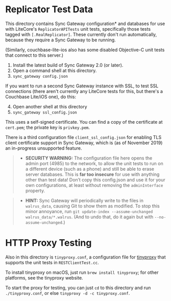 # Replicator Test Data

This directory contains Sync Gateway configuration* and databases for use with LiteCore's `ReplicatorAPITests` unit tests, specifically those tests tagged with `[.RealReplicator]`. These currently don't run automatically, because they require a Sync Gateway to be running.

(Similarly, couchbase-lite-ios also has some disabled Objective-C unit tests that connect to this server.)

1. Install the latest build of Sync Gateway 2.0 (or later).
2. Open a command shell at this directory.
3. `sync_gateway config.json`

If you want to run a second Sync Gateway instance with SSL, to test SSL connections (there aren't currently any LiteCore tests for this, but there's a Couchbase Lite/iOS one), do this:

4. Open another shell at this directory
5. `sync_gateway ssl_config.json`

This uses a self-signed certificate. You can find a copy of the certificate at `cert.pem`; the private key is `privkey.pem`.

There is a third configuration file `client_ssl_config.json` for enabling TLS client certificate support in Sync Gateway, which is (as of November 2019) an in-progress unsupported feature.

>* **SECURITY WARNING:** The configuration file here opens the admin port (4985) to the network, to allow the unit tests to run on a different device (such as a phone) and still be able to erase server databases. This is **far too insecure** for use with anything other than test data! Don’t copy this config.json and use it for your own configurations, at least without removing the `adminInterface` property.

>* **HINT:** Sync Gateway will periodically write to the files in `walrus_data`, causing Git to show them as modified. To stop this minor annoyance, run `git update-index --assume-unchanged walrus_data/*.walrus`. (And to undo that, do it again but with `--no-assume-unchanged`.)

# HTTP Proxy Testing

Also in this directory is `tinyproxy.conf`, a configuration file for [tinyproxy](https://tinyproxy.github.io) that supports the unit tests in `RESTClientTest.cc`.

To install tinyproxy on macOS, just run `brew install tinyproxy`; for other platforms, see the tinyproxy website.

To start the proxy for testing, you can just `cd` to this directory and run `./tinyproxy.conf`, or else `tinyproxy -d -c tinyproxy.conf`.
